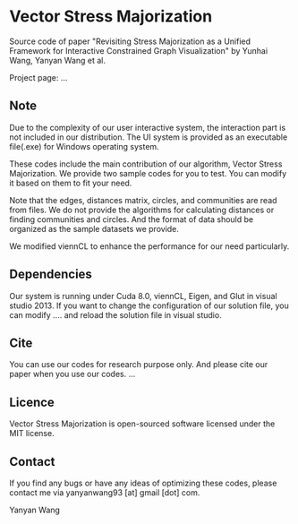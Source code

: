 # Vector Stress Majorization
Source code of paper "Revisiting Stress Majorization as a Unified Framework for
Interactive Constrained Graph Visualization" by Yunhai Wang, Yanyan Wang et al.

Project page: ...

## Note
Due to the complexity of our user interactive system, the interaction part is not included in our distribution. The UI system is provided as an executable file(.exe) for Windows operating system.

These codes include the main contribution of our algorithm, Vector Stress Majorization. We provide two sample codes for you to test. You can modify it based on them to fit your need.

Note that the edges, distances matrix, circles, and communities are read from files. We do not provide the algorithms for calculating distances or finding communities and circles. And the format of data should be organized as the sample datasets we provide.

We modified viennCL to enhance the performance for our need particularly.

## Dependencies
Our system is running under Cuda 8.0, viennCL, Eigen, and Glut in visual studio 2013. If you want to change the configuration of our solution file, you can modify .... and reload the solution file in visual studio.

## Cite
You can use our codes for research purpose only. And please cite our paper when you use our codes.
...

## Licence
Vector Stress Majorization is open-sourced software licensed under the MIT license.

## Contact
If you find any bugs or have any ideas of optimizing these codes, please contact me via yanyanwang93 [at] gmail [dot] com.

Yanyan Wang
